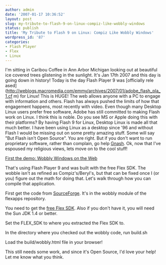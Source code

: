 ```yaml
---
author: admin
date: '2007-01-17 10:36:52'
layout: post
slug: my-tribute-to-flash-9-on-linux-compiz-like-wobbly-windows
status: publish
title: 'My Tribute to Flash 9 on Linux: Compiz Like Wobbly Windows'
wordpress_id: '87'
categories:
- Flash Player
- Flex
- Linux
---
```


I'm sitting in Caribou Coffee in Ann Arbor Michigan looking out at beautiful
ice covered trees glistening in the sunlight. It's Jan 17th 2007 and this day
is going down in history! Today is the day Flash Player 9 was [officially rele
ased](http://weblogs.macromedia.com/emmy/archives/2007/01/adobe_flash_pla_1.cf
m) for Linux! This is HUGE! The web allows anyone with a PC to engage with
information and others. Flash has always pushed the limits of how that
engagement happens, most recently with video. Even though many Desktop Linux
users prefer free software, Adobe has still committed to making Flash work on
Linux. I think this is noble. Do you see MS or Apple doing this with their
platforms? By having Flash 9 for Linux, Desktop Linux is made all that much
better. I have been using Linux as a desktop since '96 and without Flash I
would be missing out on some pretty amazing stuff. Some will say "But Flash
isn't Open Source". You are right. But if you don't want to run proprietary
software, rather than complain, go help
[Gnash](http://www.gnu.org/software/gnash/). Ok, now that I've espoused my
religious views, lets move on to the cool stuff!

[First the demo: Wobbly Windows on the Web](/wobbly/wobbly.html)

That's using Flash Player 9 and was built with the free Flex SDK. The wobble
isn't as refined as Compiz's/Beryl's, but that can be fixed once I (or you)
figure out the math for doing that. Let's walk through how you can compile
that application.

First get the code from
[SourceForge](http://sourceforge.net/cvs/?group_id=174131). It's in the wobbly
module of the flexapps repository.

You need to get the [free Flex SDK](http://www.adobe.com/products/flex/sdk/).
Also if you don't have it, you will need the Sun JDK 1.4 or better.

Set the FLEX_SDK to where you extracted the Flex SDK to.

In the directory where you checked out the wobbly code, run build.sh

Load the build/wobbly.html file in your browser!

This still needs some work, and since it's Open Source, I'd love your help!
Let me know what you think.

